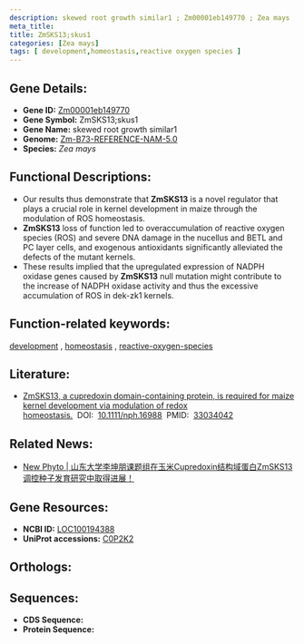 ```yaml
---
description: skewed root growth similar1 ; Zm00001eb149770 ; Zea mays
meta_title:
title: ZmSKS13;skus1
categories: [Zea mays]
tags: [ development,homeostasis,reactive oxygen species ]
---
```


## Gene Details:
- **Gene ID:**	[Zm00001eb149770](https://www.maizegdb.org/gene_center/gene/Zm00001eb149770)
- **Gene Symbol:** ZmSKS13;skus1
- **Gene Name:** skewed root growth similar1
- **Genome:** [Zm-B73-REFERENCE-NAM-5.0](https://www.maizegdb.org/genome/assembly/Zm-B73-REFERENCE-NAM-5.0)
- **Species:** *Zea mays*

## Functional Descriptions:
   - Our results thus demonstrate that **ZmSKS13** is a novel regulator that plays a crucial role in kernel development in maize through the modulation of ROS homeostasis.
   - **ZmSKS13** loss of function led to overaccumulation of reactive oxygen species (ROS) and severe DNA damage in the nucellus and BETL and PC layer cells, and exogenous antioxidants significantly alleviated the defects of the mutant kernels.
   - These results implied that the upregulated expression of NADPH oxidase genes caused by **ZmSKS13** null mutation might contribute to the increase of NADPH oxidase activity and thus the excessive accumulation of ROS in dek-zk1 kernels.

## Function-related keywords:
[development](/tags/development/)&nbsp;,&nbsp;[homeostasis](/tags/homeostasis/)&nbsp;,&nbsp;[reactive-oxygen-species](/tags/reactive-oxygen-species/)

## Literature:
   - [ZmSKS13, a cupredoxin domain-containing protein, is required for maize kernel development via modulation of redox homeostasis.]( https://nph.onlinelibrary.wiley.com/doi/10.1111/nph.16988)&nbsp;&nbsp;DOI:&nbsp;&nbsp;[10.1111/nph.16988](https://nph.onlinelibrary.wiley.com/doi/10.1111/nph.16988)&nbsp;&nbsp;PMID:&nbsp;&nbsp;[33034042](https://pubmed.ncbi.nlm.nih.gov/33034042/)

## Related News:
   - [New Phyto | 山东大学李坤朋课题组在玉米Cupredoxin结构域蛋白ZmSKS13调控种子发育研究中取得进展！](https://mp.weixin.qq.com/s?__biz=Mzg3MDEwNDEyMg==&mid=2247497778&idx=6&sn=ecbc903c03143c4d6d15ee908c2dbc05&chksm=ce905567f9e7dc717e8e4d9676dbe55e4994c8efc12fcef81a8b1a8423ae45815290cd7c66a8&scene=27#wechat_redirect)

## Gene Resources:
- **NCBI ID:** [LOC100194388](https://www.ncbi.nlm.nih.gov/gene/?term=LOC100194388)
- **UniProt accessions:** [C0P2K2](https://www.uniprot.org/uniprotkb/C0P2K2/entry)

## Orthologs:

## Sequences:
- **CDS Sequence:**
- **Protein Sequence:**
